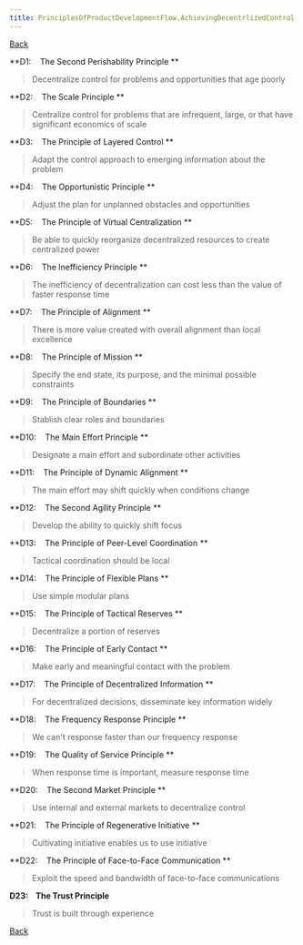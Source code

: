 ```yaml
---
title: PrinciplesOfProductDevelopmentFlow.AchievingDecentrlizedControl
---
```

[Back](PrinciplesOfProductDevelopmentFlow)

**D1:    The Second Perishability Principle **
> Decentralize control for problems and opportunities that age poorly

**D2:    The Scale Principle **
> Centralize control for problems that are infrequent, large, or that have significant economics of scale

**D3:    The Principle of Layered Control **
> Adapt the control approach to emerging information about the problem

**D4:    The Opportunistic Principle **
> Adjust the plan for unplanned obstacles and opportunities

**D5:    The Principle of Virtual Centralization **
> Be able to quickly reorganize decentralized resources to create centralized power

**D6:    The Inefficiency Principle **
> The inefficiency of decentralization can cost less than the value of faster response time

**D7:    The Principle of Alignment **
> There is more value created with overall alignment than local excellence

**D8:    The Principle of Mission **
> Specify the end state, its purpose, and the minimal possible constraints

**D9:    The Principle of Boundaries **
> Stablish clear roles and boundaries

**D10:    The Main Effort Principle **
> Designate a main effort and subordinate other activities

**D11:    The Principle of Dynamic Alignment **
> The main effort may shift quickly when conditions change

**D12:    The Second Agility Principle **
> Develop the ability to quickly shift focus

**D13:    The Principle of Peer-Level Coordination **
> Tactical coordination should be local

**D14:    The Principle of Flexible Plans **
> Use simple modular plans

**D15:    The Principle of Tactical Reserves **
> Decentralize a portion of reserves

**D16:    The Principle of Early Contact **
> Make early and meaningful contact with the problem

**D17:    The Principle of Decentralized Information **
> For decentralized decisions, disseminate key information widely

**D18:    The Frequency Response Principle **
> We can't response faster than our frequency response

**D19:    The Quality of Service Principle **
> When response time is important, measure response time

**D20:    The Second Market Principle **
> Use internal and external markets to decentralize control

**D21:    The Principle of Regenerative Initiative **
> Cultivating initiative enables us to use initiative

**D22:    The Principle of Face-to-Face Communication **
> Exploit the speed and bandwidth of face-to-face communications

**D23:    The Trust Principle**
> Trust is built through experience


[Back](PrinciplesOfProductDevelopmentFlow)
